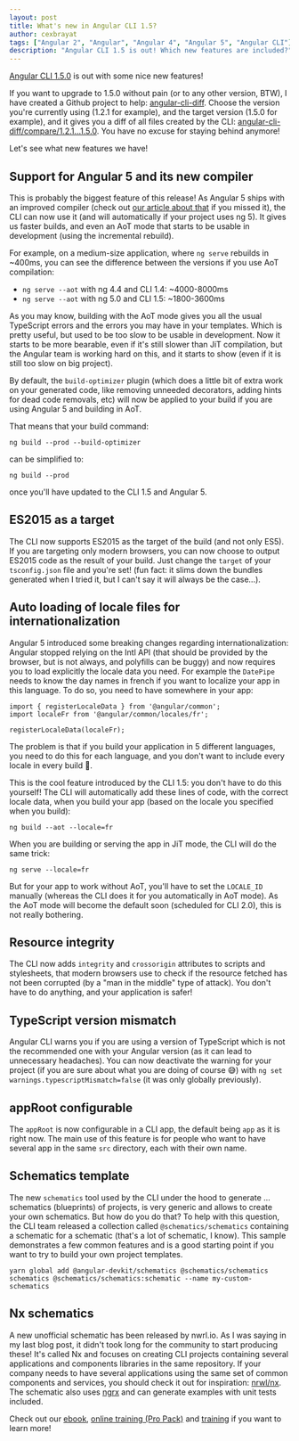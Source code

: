 ```yaml
---
layout: post
title: What's new in Angular CLI 1.5?
author: cexbrayat
tags: ["Angular 2", "Angular", "Angular 4", "Angular 5", "Angular CLI"]
description: "Angular CLI 1.5 is out! Which new features are included?"
---
```


[Angular CLI 1.5.0](https://github.com/angular/angular-cli/releases/tag/v1.5.0) is out with some nice new features!

If you want to upgrade to 1.5.0 without pain (or to any other version, BTW), I have created a Github project to help: [angular-cli-diff](https://github.com/cexbrayat/angular-cli-diff). Choose the version you're currently using (1.2.1 for example), and the target version (1.5.0 for example), and it gives you a diff of all files created by the CLI: [angular-cli-diff/compare/1.2.1…1.5.0](https://github.com/cexbrayat/angular-cli-diff/compare/1.2.1...1.5.0). You have no excuse for staying behind anymore!

Let's see what new features we have!

## Support for Angular 5 and its new compiler

This is probably the biggest feature of this release!
As Angular 5 ships with an improved compiler (check out [our article about that](http://blog.ninja-squad.com/2017/11/02/what-is-new-angular-5/) if you missed it),
the CLI can now use it (and will automatically if your project uses ng 5).
It gives us faster builds,
and even an AoT mode that starts to be usable in development (using the incremental rebuild).

For example, on a medium-size application, where `ng serve` rebuilds in ~400ms,
you can see the difference between the versions if you use AoT compilation:

- `ng serve --aot` with ng 4.4 and CLI 1.4: ~4000-8000ms
- `ng serve --aot` with ng 5.0 and CLI 1.5: ~1800-3600ms

As you may know, building with the AoT mode gives you all the usual TypeScript errors
and the errors you may have in your templates.
Which is pretty useful, but used to be too slow to be usable in development.
Now it starts to be more bearable, even if it's still slower than JiT compilation,
but the Angular team is working hard on this, and it starts to show
(even if it is still too slow on big project).

By default, the `build-optimizer` plugin (which does a little bit of extra work on your generated code, like removing unneeded decorators, adding hints for dead code removals, etc) will now be applied to your build
if you are using Angular 5 and building in AoT.

That means that your build command:

    ng build --prod --build-optimizer

can be simplified to:

    ng build --prod

once you'll have updated to the CLI 1.5 and Angular 5.

## ES2015 as a target

The CLI now supports ES2015 as the target of the build (and not only ES5).
If you are targeting only modern browsers, you can now choose to output ES2015 code
as the result of your build.
Just change the `target` of your `tsconfig.json` file and you're set!
(fun fact: it slims down the bundles generated when I tried it, but I can't say it will always be the case...).

## Auto loading of locale files for internationalization

Angular 5 introduced some breaking changes regarding internationalization:
Angular stopped relying on the Intl API (that should be provided by the browser,
but is not always, and polyfills can be buggy) and now requires you to load explicitly
the locale data you need. For example the `DatePipe` needs to know the day names in french if you want to localize your app in this language.
To do so, you need to have somewhere in your app:

    import { registerLocaleData } from '@angular/common';
    import localeFr from '@angular/common/locales/fr';

    registerLocaleData(localeFr);

The problem is that if you build your application in 5 different languages,
you need to do this for each language, and you don't want to include every locale in every build 🤔.

This is the cool feature introduced by the CLI 1.5: you don't have to do this yourself!
The CLI will automatically add these lines of code, with the correct locale data,
when you build your app (based on the locale you specified when you build):

    ng build --aot --locale=fr

When you are building or serving the app in JiT mode, the CLI will do the same trick:

    ng serve --locale=fr

But for your app to work without AoT, you'll have to set the `LOCALE_ID` manually
(whereas the CLI does it for you automatically in AoT mode).
As the AoT mode will become the default soon (scheduled for CLI 2.0),
this is not really bothering.

## Resource integrity

The CLI now adds `integrity` and `crossorigin` attributes to scripts and stylesheets,
that modern browsers use to check if the resource fetched has not been corrupted
(by a "man in the middle" type of attack).
You don't have to do anything, and your application is safer!

## TypeScript version mismatch

Angular CLI warns you if you are using a version of TypeScript
which is not the recommended one with your Angular version
(as it can lead to unnecessary headaches).
You can now deactivate the warning for your project (if you are sure about what you are doing of course 😅)
with `ng set warnings.typescriptMismatch=false` (it was only globally previously).

## appRoot configurable

The `appRoot` is now configurable in a CLI app,
the default being `app` as it is right now.
The main use of this feature is for people who want to have several app in the same `src` directory,
each with their own name.

## Schematics template

The new `schematics` tool used by the CLI under the hood to generate ... schematics (blueprints) of projects,
is very generic and allows to create your own schematics.
But how do you do that? To help with this question, the CLI team released a collection called `@schematics/schematics` containing a schematic for a schematic (that's a lot of schematic, I know).
This sample demonstrates a few common features and is a good starting point
if you want to try to build your own project templates.

    yarn global add @angular-devkit/schematics @schematics/schematics
    schematics @schematics/schematics:schematic --name my-custom-schematics

## Nx schematics

A new unofficial schematic has been released by nwrl.io.
As I was saying in my last blog post, it didn't took long for the community to start producing these!
It's called Nx and focuses on creating CLI projects containing several applications and components libraries in the same repository.
If your company needs to have several applications using the same set of common components and services,
you should check it out for inspiration: [nrwl/nx](https://github.com/nrwl/nx).
The schematic also uses [ngrx](https://github.com/ngrx) and can generate examples with unit tests included.

Check out our [ebook](https://books.ninja-squad.com/angular), [online training (Pro Pack)](https://angular-exercises.ninja-squad.com/) and [training](http://ninja-squad.com/training/angular) if you want to learn more!
